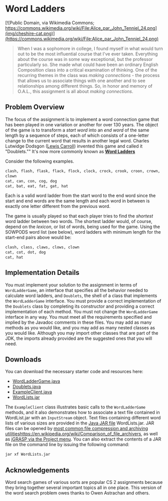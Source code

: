 # Word Ladders

[![Public Domain, via Wikimedia Commons; https://commons.wikimedia.org/wiki/File:Alice_par_John_Tenniel_24.png](img/cheshire-cat.png)](https://commons.wikimedia.org/wiki/File:Alice_par_John_Tenniel_24.png)

> When I was a sophomore in college, I found myself in what would turn out to
be the most influential course that I've ever taken. Everything about the
course was in some way exceptional, but the professor particularly so.  She
made what could have been an ordinary English Composition class into a
critical examination of thinking.  One of the recurring themes in the class
was *making connections* - the process that allows us to associate things with
one another and to see relationships among different things.  So, in honor and
memory of O.A.L., this assignment is all about *making connections*.

## Problem Overview

The focus of the assignment is to implement a word connection game that has been played in one variation or another for over 130 years.  The object of the game is to transform a *start word* into an *end word* of the same length by a sequence of steps, each of which consists of a one-letter change to the current word that results in another legal word. Charles Lutwidge Dodsgon ([Lewis Carroll](https://en.wikipedia.org/wiki/Lewis_Carroll)) invented this game and called it "Doublets."" It's now more commonly known as 
[**Word Ladders**](https://en.wikipedia.org/wiki/Word_ladder)

Consider the following examples.

```
clash, flash, flask, flack, flock, clock, crock, crook, croon, crown, clown
cat, can, con, cog, dog
cat, bat, eat, fat, gat, hat
```

Each is a valid word ladder from the start word to the end word since the start and end words are the same length and each word in between is exactly one letter different from the previous word.

The game is usually played so that each player tries to find the *shortest* word ladder between two words. The shortest ladder would, of course, depend on the *lexicon*, or list of words, being used for the game. Using the SOWPODS word list (see below), word ladders with minimum length for the start-end pairs above would be:

```
clash, class, claws, clows, clown
cat, cot, dot, dog
cat, hat
```

## Implementation Details

You must implement your solution to the assignment in terms of
`WordLadderGame`, an interface that specifies all the behavior needed to
calculate word ladders, and `Doublets`, the shell of a class that implements
the `WordLadderGame` interface. You must provide a correct implementation of
the `Doublets` class by completing its constructor and providing a correct
implementation of each  method. You must not change the `WordLadderGame`
interface in any way. You must meet all the requirements specified and implied
by the Javadoc comments in these files. You may add as many methods as you
would like, and you may add as many nested classes as you would like. Although
you may import other classes that are part of the JDK, the imports already
provided are the suggested ones that you will need.

## Downloads

You can download the necessary starter code and resources here:

- [WordLadderGame.java](src/WordLadderGame.java)
- [Doublets.java](src/Doublets.java)
- [ExampleClient.java](src/ExampleClient.java)
- [WordLists.jar](src/WordLists.jar)

The `ExampleClient` class illustrates basic calls to the `WordLadderGame`
methods, and it also demonstrates how to associate a text file contained in
WordList.jar with an `InputStream` object. Text files containing different
word lists of various sizes are provided in the 
[Java JAR file](https://docs.oracle.com/javase/tutorial/deployment/jar/basicsindex.html) 
WordLists.jar. JAR files can be opened by 
[most common file compression and archiving utilities]()https://en.wikipedia.org/wiki/Comparison_of_file_archivers, 
as well as 
[jGRASP via the Project menu](https://jgrasp.org/jgrasp_help.html#ctrl_proj). 
You can also extract the
contents of a JAR file on the command line by issuing the following command:

```bash
jar xf WordLists.jar
```

## Acknowledgements

Word search games of various sorts are popular CS 2 assignments because they
bring together several important topics all in one place. This version of the
word search problem owes thanks to Owen Astrachan and others.
